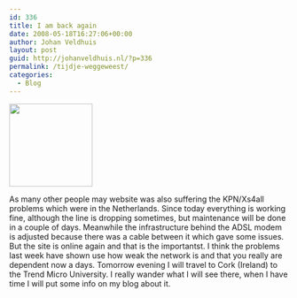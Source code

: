 ```yaml
---
id: 336
title: I am back again
date: 2008-05-18T16:27:06+00:00
author: Johan Veldhuis
layout: post
guid: http://johanveldhuis.nl/?p=336
permalink: /tijdje-weggeweest/
categories:
  - Blog
---
```

[<img class="alignnone size-thumbnail wp-image-337" title="Patch kasten" src="https://i0.wp.com/johanveldhuis.nl/wp-content/uploads/2008/05/showpicture-150x150.jpg?resize=150%2C150" alt="" width="150" height="150" srcset="https://i0.wp.com/johanveldhuis.nl/wp-content/uploads/2008/05/showpicture.jpg?resize=150%2C150&ssl=1 150w, https://i1.wp.com/johanveldhuis.nl/wp-content/uploads/D:\Web\wordpress/wp-content/uploads/2008/05/showpicture.jpg?zoom=2&resize=150%2C150&ssl=1 300w, https://i1.wp.com/johanveldhuis.nl/wp-content/uploads/D:\Web\wordpress/wp-content/uploads/2008/05/showpicture.jpg?zoom=3&resize=150%2C150&ssl=1 450w" sizes="(max-width: 150px) 100vw, 150px" data-recalc-dims="1" />](https://i0.wp.com/johanveldhuis.nl/wp-content/uploads/2008/05/showpicture.jpg)

As many other people may website was also suffering the KPN/Xs4all problems which were in the Netherlands. Since today everything is working fine, although the line is dropping sometimes, but maintenance will be done in a couple of days. Meanwhile the infrastructure behind the ADSL modem is adjusted because there was a cable between it which gave some issues. But the site is online again and that is the importantst. I think the problems last week have shown use how weak the network is and that you really are dependent now a days. Tomorrow evening I will travel to Cork (Ireland) to the Trend Micro University. I really wander what I will see there, when I have time I will put some info on my blog about it.
